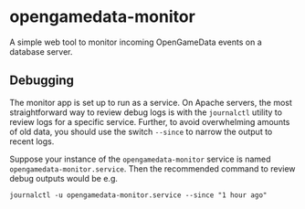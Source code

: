 # opengamedata-monitor
A simple web tool to monitor incoming OpenGameData events on a database server.

## Debugging

The monitor app is set up to run as a service.
On Apache servers, the most straightforward way to review debug logs is with the `journalctl` utility to review logs for a specific service.
Further, to avoid overwhelming amounts of old data, you should use the switch `--since` to narrow the output to recent logs.

Suppose your instance of the `opengamedata-monitor` service is named `opengamedata-monitor.service`.
Then the recommended command to review debug outputs would be e.g.
```
journalctl -u opengamedata-monitor.service --since "1 hour ago"
```
